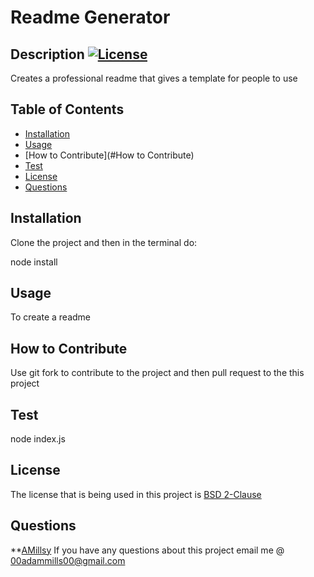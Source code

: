 # Readme Generator

  ## Description [![License](https://img.shields.io/badge/License-BSD_2--Clause-orange.svg)](https://opensource.org/licenses/BSD-2-Clause)

  Creates a professional readme that gives a template for people to use 

  ## Table of Contents

  - [Installation](#installation)
  - [Usage](#Usage)
  - [How to Contribute](#How to Contribute)
  - [Test](#Test)
  - [License](#License)
  - [Questions](#Questions)

  ## Installation

  Clone the project and then in the terminal do:

  node install
  
  ## Usage

  To create a readme 

  ## How to Contribute

  Use git fork to contribute to the project and then pull request to the this project

  ## Test

  node index.js

  ## License

  The license that is being used in this project is [BSD 2-Clause](https://opensource.org/license/bsd-2-clause/)
  
  ## Questions

  **[AMillsy](https://github.com/AMillsy)
  If you have any questions about this project email me @ [00adammills00@gmail.com](00adammills00@gmail.com)

